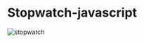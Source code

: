 # Stopwatch-javascript
![stopwatch](https://user-images.githubusercontent.com/82482738/138565344-6415057c-9bdf-44f9-8db4-05e109afb6b5.png)

